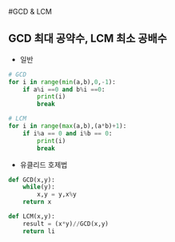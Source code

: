 #GCD & LCM

## GCD 최대 공약수, LCM 최소 공배수
- 일반
```python
# GCD
for i in range(min(a,b),0,-1):
    if a%i ==0 and b%i ==0:
        print(i)
        break

# LCM
for i in range(max(a,b),(a*b)+1):
    if i%a == 0 and i%b == 0:
        print(i)
        break
```

- 유클리드 호제법 

```python
def GCD(x,y):
    while(y):
        x,y = y,x%y
    return x

def LCM(x,y):
    result = (x*y)//GCD(x,y)
    return li
```
